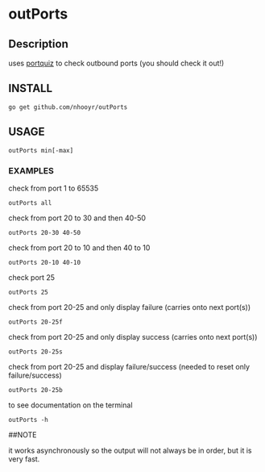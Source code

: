 # outPorts

## Description

uses [portquiz](http://portquiz.net) to check outbound ports (you should check it out!)

## INSTALL

	go get github.com/nhooyr/outPorts

## USAGE

	outPorts min[-max]

### EXAMPLES
check from port 1 to 65535

    outPorts all

check from port 20 to 30 and then 40-50

    outPorts 20-30 40-50

check from port 20 to 10 and then 40 to 10

    outPorts 20-10 40-10

check port 25

    outPorts 25

check from port 20-25 and only display failure (carries onto next port(s))

    outPorts 20-25f

check from port 20-25 and only display success (carries onto next port(s))

    outPorts 20-25s

check from port 20-25 and display failure/success (needed to reset only failure/success)

    outPorts 20-25b

to see documentation on the terminal

    outPorts -h

##NOTE

it works asynchronously so the output will not always be in order, but it is very fast.
